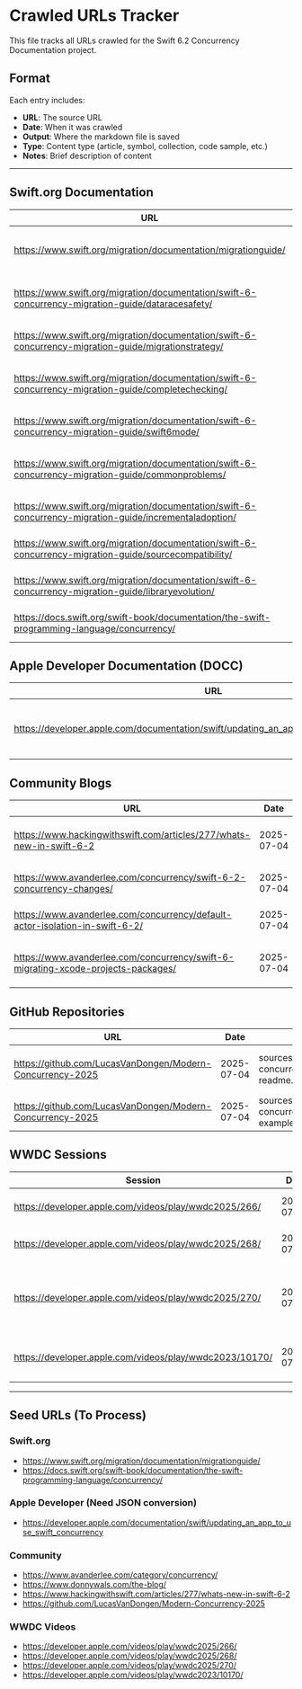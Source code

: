 # Crawled URLs Tracker

This file tracks all URLs crawled for the Swift 6.2 Concurrency Documentation project.

## Format
Each entry includes:
- **URL**: The source URL
- **Date**: When it was crawled
- **Output**: Where the markdown file is saved
- **Type**: Content type (article, symbol, collection, code sample, etc.)
- **Notes**: Brief description of content

---

## Swift.org Documentation

| URL | Date | Output | Type | Notes |
|-----|------|--------|------|-------|
| https://www.swift.org/migration/documentation/migrationguide/ | 2025-07-04 | sources/swift-org/swift-6-migration-guide.md | article | Main migration guide overview |
| https://www.swift.org/migration/documentation/swift-6-concurrency-migration-guide/dataracesafety/ | 2025-07-04 | sources/swift-org/data-race-safety.md | article | Fundamental concepts for data-race-free code |
| https://www.swift.org/migration/documentation/swift-6-concurrency-migration-guide/migrationstrategy/ | 2025-07-04 | sources/swift-org/migration-strategy.md | article | Strategies for migrating to Swift 6 |
| https://www.swift.org/migration/documentation/swift-6-concurrency-migration-guide/completechecking/ | 2025-07-04 | sources/swift-org/complete-checking.md | article | Enabling complete concurrency checking |
| https://www.swift.org/migration/documentation/swift-6-concurrency-migration-guide/swift6mode/ | 2025-07-04 | sources/swift-org/swift-6-mode.md | article | Enabling Swift 6 language mode |
| https://www.swift.org/migration/documentation/swift-6-concurrency-migration-guide/commonproblems/ | 2025-07-04 | sources/swift-org/common-problems.md | article | Common migration problems and solutions |
| https://www.swift.org/migration/documentation/swift-6-concurrency-migration-guide/incrementaladoption/ | 2025-07-04 | sources/swift-org/incremental-adoption.md | article | Incremental adoption strategies |
| https://www.swift.org/migration/documentation/swift-6-concurrency-migration-guide/sourcecompatibility/ | 2025-07-04 | sources/swift-org/source-compatibility.md | article | Source compatibility considerations |
| https://www.swift.org/migration/documentation/swift-6-concurrency-migration-guide/libraryevolution/ | 2025-07-04 | sources/swift-org/library-evolution.md | article | Library evolution and concurrency |
| https://docs.swift.org/swift-book/documentation/the-swift-programming-language/concurrency/ | 2025-07-04 | sources/swift-org/swift-book-concurrency.md | tutorial | Swift Book chapter on concurrency |

## Apple Developer Documentation (DOCC)

| URL | Date | Output | Type | Notes |
|-----|------|--------|------|-------|
| https://developer.apple.com/documentation/swift/updating_an_app_to_use_swift_concurrency | 2025-07-04 | sources/apple-dev/updating-app-swift-concurrency.md | article | Guide for updating apps to use Swift concurrency |

## Community Blogs

| URL | Date | Output | Type | Notes |
|-----|------|--------|------|-------|
| https://www.hackingwithswift.com/articles/277/whats-new-in-swift-6-2 | 2025-07-04 | sources/blogs/hackingwithswift-swift-6-2.md | article | What's new in Swift 6.2 - comprehensive overview |
| https://www.avanderlee.com/concurrency/swift-6-2-concurrency-changes/ | 2025-07-04 | sources/blogs/avanderlee-swift-6-2-concurrency.md | article | Swift 6.2 concurrency changes |
| https://www.avanderlee.com/concurrency/default-actor-isolation-in-swift-6-2/ | 2025-07-04 | sources/blogs/avanderlee-default-actor-isolation.md | article | Default actor isolation in Swift 6.2 |
| https://www.avanderlee.com/concurrency/swift-6-migrating-xcode-projects-packages/ | 2025-07-04 | sources/blogs/avanderlee-swift-6-migration.md | article | Migrating to Swift 6 - Xcode projects and packages |

## GitHub Repositories

| URL | Date | Output | Type | Notes |
|-----|------|--------|------|-------|
| https://github.com/LucasVanDongen/Modern-Concurrency-2025 | 2025-07-04 | sources/github/modern-concurrency-2025-readme.md | repository | Modern Concurrency patterns and examples |
| https://github.com/LucasVanDongen/Modern-Concurrency-2025 | 2025-07-04 | sources/github/modern-concurrency-2025-examples.md | summary | Key examples overview |

## WWDC Sessions

| Session | Date | Output | Type | Notes |
|---------|------|--------|------|-------|
| https://developer.apple.com/videos/play/wwdc2025/266/ | 2025-07-04 | sources/wwdc/wwdc2025-266-explore-concurrency-in-swiftui.md | video | Explore concurrency in SwiftUI |
| https://developer.apple.com/videos/play/wwdc2025/268/ | 2025-07-04 | sources/wwdc/wwdc2025-268-embracing-swift-concurrency.md | video | Embracing Swift concurrency |
| https://developer.apple.com/videos/play/wwdc2025/270/ | 2025-07-04 | sources/wwdc/wwdc2025-270-code-along-elevate-app-swift-concurrency.md | video | Code-along: Elevate an app with Swift concurrency |
| https://developer.apple.com/videos/play/wwdc2023/10170/ | 2025-07-04 | sources/wwdc/wwdc2023-10170-beyond-basics-structured-concurrency.md | video | Beyond the basics of structured concurrency |

---

## Seed URLs (To Process)

### Swift.org
- https://www.swift.org/migration/documentation/migrationguide/
- https://docs.swift.org/swift-book/documentation/the-swift-programming-language/concurrency/

### Apple Developer (Need JSON conversion)
- https://developer.apple.com/documentation/swift/updating_an_app_to_use_swift_concurrency

### Community
- https://www.avanderlee.com/category/concurrency/
- https://www.donnywals.com/the-blog/
- https://www.hackingwithswift.com/articles/277/whats-new-in-swift-6-2
- https://github.com/LucasVanDongen/Modern-Concurrency-2025

### WWDC Videos
- https://developer.apple.com/videos/play/wwdc2025/266/
- https://developer.apple.com/videos/play/wwdc2025/268/
- https://developer.apple.com/videos/play/wwdc2025/270/
- https://developer.apple.com/videos/play/wwdc2023/10170/